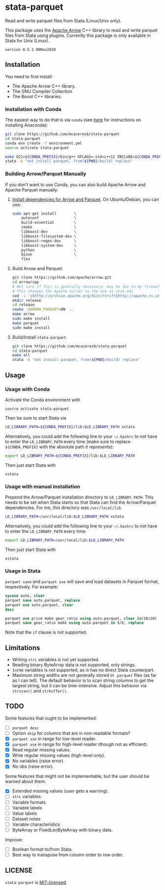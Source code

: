 stata-parquet
=============

Read and write parquet files from Stata (Linux/Unix only).

This package uses the [Apache Arrow](https://github.com/apache/arrow)
C++ library to read and write parquet files from Stata using plugins.
Currently this package is only available in Stata for Unix (Linux).

`version 0.5.1 08Nov2018`

Installation
------------

You need to first install:

- The Apache Arrow C++ library.
- The GNU Compiler Collection
- The Boost C++ libraries.

### Installation with Conda

The easiest way to do that is via `conda` (see [here](https://conda.io/docs/user-guide/install/index.html) for instructions on installing Anaconda):
```bash
git clone https://github.com/mcaceresb/stata-parquet
cd stata-parquet
conda env create -f environment.yml
source activate stata-parquet

make GCC=${CONDA_PREFIX}/bin/g++ UFLAGS=-std=c++11 INCLUDE=${CONDA_PREFIX}/include LIBS=${CONDA_PREFIX}/lib all
stata -b "net install parquet, from(${PWD}/build) replace"
```

### Building Arrow/Parquet Manually

If you don't want to use Conda, you can also build Apache Arrow and Apache Parquet manually.

1. [Install dependencies for Arrow and Parquet](https://github.com/apache/arrow/tree/master/cpp#system-setup). On Ubuntu/Debian, you can use:

    ```bash
    sudo apt-get install        \
        autoconf                \
        build-essential         \
        cmake                   \
        libboost-dev            \
        libboost-filesystem-dev \
        libboost-regex-dev      \
        libboost-system-dev     \
        python                  \
        bison                   \
        flex
    ```

2. Build Arrow and Parquet:

    ```bash
    git clone https://github.com/apache/arrow.git
    cd arrow/cpp
    # Not sure if this is generally necessary; may be due to my firewall
    # This changes the Apache mirror to the one at utah.edu
    sed -i 's$http://archive.apache.org/dist/thrift$http://apache.cs.utah.edu/thrift$g' cmake_modules/ThirdpartyToolchain.cmake
    mkdir release
    cd release
    cmake -DARROW_PARQUET=ON  ..
    make arrow
    sudo make install
    make parquet
    sudo make install
    ```

3. Build/Install `stata-parquet`:

    ```bash
    git clone https://github.com/mcaceresb/stata-parquet
    cd stata-parquet
    make all
    stata -b "net install parquet, from(${PWD}/build) replace"
    ```

Usage
-----

### Usage with Conda

Activate the Conda environment with

```
source activate stata-parquet
```

Then be sure to start Stata via
```bash
LD_LIBRARY_PATH=${CONDA_PREFIX}/lib:$LD_LIBRARY_PATH xstata
```

Alternatively, you could add the following line to your `~/.bashrc` to not have
to enter the `LD_LIBRARY_PATH` every time (make sure to replace
`${CONDA_PREFIX}` with the absolute path it represents):

```bash
export LD_LIBRARY_PATH=${CONDA_PREFIX}/lib:$LD_LIBRARY_PATH
```

Then just start Stata with

```
xstata
```


### Usage with manual installation

Prepend the Arrow/Parquet installation directory to `LD_LIBRARY_PATH`. This
needs to be set when Stata starts so that Stata can find the Arrow/Parquet
dependencies. For me, this directory was `/usr/local/lib`.

```bash
LD_LIBRARY_PATH=/usr/local/lib:$LD_LIBRARY_PATH xstata
```

Alternatively, you could add the following line to your `~/.bashrc` to not have
to enter the `LD_LIBRARY_PATH` every time:

```bash
export LD_LIBRARY_PATH=/usr/local/lib:$LD_LIBRARY_PATH
```

Then just start Stata with

```
xstata
```

### Usage in Stata

`parquet save` and `parquet use` will save and load datasets in Parquet format, respectively. For example:

```stata
sysuse auto, clear
parquet save auto.parquet, replace
parquet use auto.parquet, clear
desc

parquet use price make gear_ratio using auto.parquet, clear in(10/20)
parquet save gear_ratio make using auto.parquet in 5/6, replace
```

Note that the `if` clause is not supported.

Limitations
-----------

- Writing `strL` variables is not yet supported.
- Reading binary ByteArray data is not supported, only strings.
- `Int96` variables is not supported, as is has no direct Stata counterpart.
- Maximum string widths are not generally stored in `.parquet` files (as
  far as I can tell). The default behavior is to scan string columns
  to get the largest string, but it can be time-intensive. Adjust this
  behavior via `strscan()` and `strbuffer()`.

TODO
----

Some features that ought to be implemented:

- [ ] `parquet desc`
- [ ] Option `skip` for columns that are in non-readable formats?
- [X] `parquet use` in range for low-level reader.
- [X] `parquet use` in range for high-level reader (though not as efficient).
- [X] Read regular missing values.
- [X] Write regular missing values (high-level only).
- [X] No variables (raise error).
- [X] No obs (raise error).

Some features that might not be implementable, but the user should be
warned about them:

- [X] Extended missing values (user gets a warning).
- [ ] `strL` variables
- [ ] Variable formats
- [ ] Variable labels
- [ ] Value labels
- [ ] Dataset notes
- [ ] Variable characteristics
- [ ] ByteArray or FixedLenByteArray with binary data.

Improve:

- [ ] Boolean format to/from Stata.
- [ ] Best way to transpose from column order to row order.

LICENSE
-------

`stata-parquet` is [MIT-licensed](https://github.com/mcaceresb/stata-parquet/blob/master/LICENSE).
